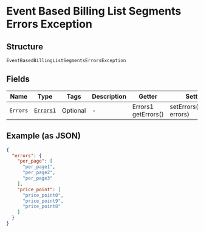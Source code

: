 
# Event Based Billing List Segments Errors Exception

## Structure

`EventBasedBillingListSegmentsErrorsException`

## Fields

| Name | Type | Tags | Description | Getter | Setter |
|  --- | --- | --- | --- | --- | --- |
| `Errors` | [`Errors1`](../../doc/models/errors-1.md) | Optional | - | Errors1 getErrors() | setErrors(Errors1 errors) |

## Example (as JSON)

```json
{
  "errors": {
    "per_page": [
      "per_page1",
      "per_page2",
      "per_page3"
    ],
    "price_point": [
      "price_point0",
      "price_point9",
      "price_point8"
    ]
  }
}
```

